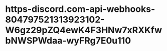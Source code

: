 # https-discord.com-api-webhooks-804797521313923102-W6gz29pZQ4ewK4F3HNw7xRXKfwbNWSPWdaa-wyFRg7E0u110